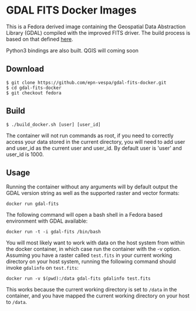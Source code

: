 # GDAL FITS Docker Images

This is a Fedora derived image containing the Geospatial Data Abstraction
Library (GDAL) compiled with the improved FITS driver. The build process is
based on that defined
[here](https://voparis-confluence.obspm.fr/display/VES/GDAL+with+FITS).

Python3 bindings are also built.
QGIS will coming soon

## Download

```
$ git clone https://github.com/epn-vespa/gdal-fits-docker.git
$ cd gdal-fits-docker
$ git checkout fedora
```

## Build

```
$ ./build_docker.sh [user] [user_id]
```

The container will not run commands as root, if you need to correctly access
your data stored in the current directory, you will need to add user and user_id
as the current user and user_id. By default user is 'user' and user_id is 1000.

## Usage

Running the container without any arguments will by default output the GDAL
version string as well as the supported raster and vector formats:

    docker run gdal-fits

The following command will open a bash shell in a Fedora based environment
with GDAL available:

    docker run -t -i gdal-fits /bin/bash

You will most likely want to work with data on the host system from within the
docker container, in which case run the container with the -v option. Assuming
you have a raster called `test.fits` in your current working directory on your
host system, running the following command should invoke `gdalinfo` on
`test.fits`:

    docker run -v $(pwd):/data gdal-fits gdalinfo test.fits

This works because the current working directory is set to `/data` in the
container, and you have mapped the current working directory on your host to
`/data`.

